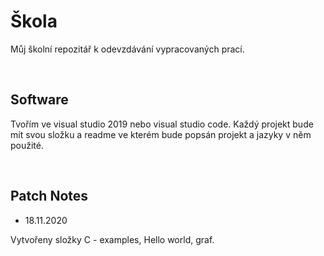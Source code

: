 # Škola

Můj školní repozitář k odevzdávání vypracovaných prací.

<br />

## Software

Tvořím ve visual studio 2019 nebo visual studio code. Každý projekt bude mít svou složku a readme ve kterém bude popsán projekt a jazyky v něm použité.

<br />

## Patch Notes

- 18.11.2020 

Vytvořeny složky C - examples, Hello world, graf. 
